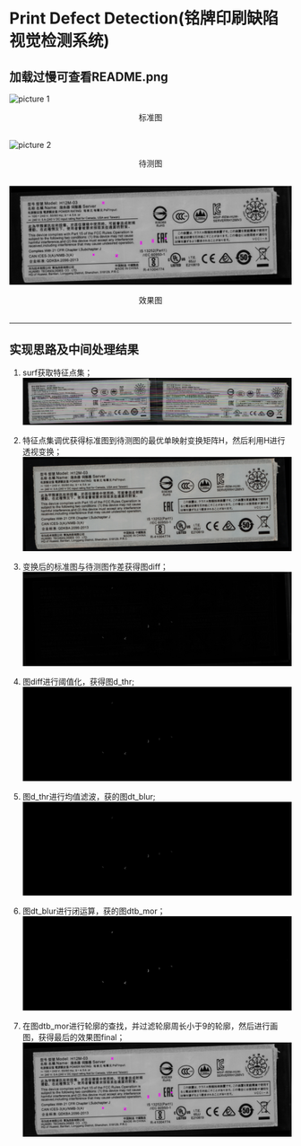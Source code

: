 # Print Defect Detection(铭牌印刷缺陷视觉检测系统)

加载过慢可查看README.png
--- 

![picture 1](images/7574d22ad94137e02ffb82f8241e1bf6f4736618d7f32f2c527e2b31882cb4ea.png)  
<center>标准图</center>
<br>


![picture 2](images/de5b5fcfb01750aaac85fdcd3a255246c3007102b0cf8ade6ebe069b5aaac5bf.bmp)  
<center>待测图</center>
<br>

![picture 3](images/291d7379d2971cd743ac44e0ee63737af5083aa51317ab33500067a9cdfd69d4.jpeg)  
<center>效果图</center>
<br>

--- 
## 实现思路及中间处理结果
1. surf获取特征点集；
![picture 4](images/b646e7f3d4ce145617f7b98af32beb70f41d982f825ca4ffe30013a9bad38ad7.jpeg)  

2. 特征点集调优获得标准图到待测图的最优单映射变换矩阵H，然后利用H进行透视变换；
![picture 5](images/c3a4305d005ddda49388f2b8b3a75441e4f6054401acb3eeac4546aad04ab6aa.jpeg)  

3. 变换后的标准图与待测图作差获得图diff；
![picture 6](images/1c227d5ed1aef5875c0907fc0bee170282850bca030469059d465832f36e12d7.jpeg)  

4. 图diff进行阈值化，获得图d_thr;
![picture 7](images/000128b7e800eb9306e7f3823da14bbc27429b8c56c7859d4ebeb1905070b57c.jpeg)  


5. 图d_thr进行均值滤波，获的图dt_blur;
![picture 8](images/34b69cb10dcbf7f9f23eb1c3f36306f05cf8765acc0d6e09580225fc834abc72.jpeg)  


6. 图dt_blur进行闭运算，获的图dtb_mor；
![picture 9](images/7d612b5421abf2f5adbeca32b8647b4ec93fb37fa45c542bce258ffc026b6970.jpeg)  


7. 在图dtb_mor进行轮廓的查找，并过滤轮廓周长小于9的轮廓，然后进行画图，获得最后的效果图final；
![picture 3](images/291d7379d2971cd743ac44e0ee63737af5083aa51317ab33500067a9cdfd69d4.jpeg)  
